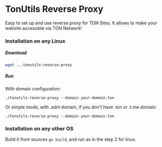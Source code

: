 # TonUtils Reverse Proxy
Easy to set up and use reverse proxy for TON Sites.
It allows to make your website accessible via TON Network!


### Installation on any Linux
##### Download
```bash
wget ...tonutils-reverse-proxy
```

##### Run

With domain configuration:
```
./tonutils-reverse-proxy --domain your-domain.ton 
```

Or simple mode, with .adnl domain, if you don't have .ton or .t.me domain:
```
./tonutils-reverse-proxy --domain your-domain.ton 
```

### Installation on any other OS

Build it from sources `go build`, and run as in the step 2 for linux.